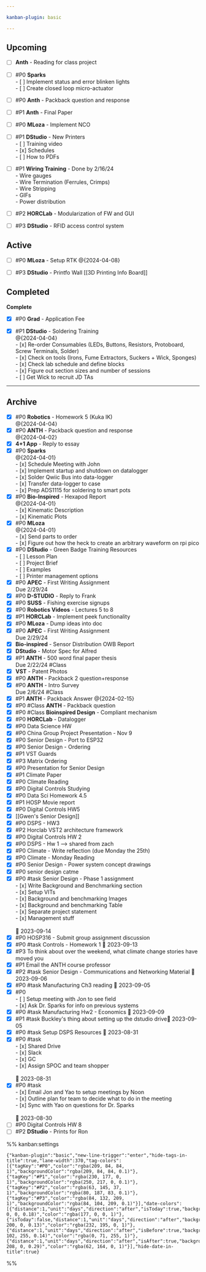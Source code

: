 ```yaml
---

kanban-plugin: basic

---
```


## Upcoming

- [ ] **Anth** - Reading for class project
- [ ] #P0 **Sparks**<br>- [ ] Implement status and error blinken lights<br>- [ ] Create closed loop micro-actuator
- [ ] #P0 **Anth** - Packback question and response
- [ ] #P1 **Anth** - Final Paper
- [ ] #P0 **MLoza** - Implement NCO
- [ ] #P1 **DStudio** - New Printers<br>- [ ] Training video<br>- [x] Schedules<br>- [ ] How to PDFs
- [ ] #P1 **Wiring Training** - Done by 2/16/24<br>- Wire gauges<br>- Wire Termination (Ferrules, Crimps)<br>- Wire Stripping<br>- GIFs<br>- Power distribution
- [ ] #P2 **HORCLab** - Modularization of FW and GUI
- [ ] #P3 **DStudio** - RFID access control system


## Active

- [ ] #P0 **MLoza** - Setup RTK @{2024-04-08}
- [ ] #P3 **DStudio** - Printfo Wall [[3D Printing Info Board]]


## Completed

**Complete**
- [x] #P0 **Grad** - Application Fee
- [x] #P1 **DStudio** - Soldering Training<br>@{2024-04-04}<br>- [x] Re-order Consumables (LEDs, Buttons, Resistors, Protoboard, Screw Terminals, Solder)<br>- [x] Check on tools (Irons, Fume Extractors, Suckers + Wick, Sponges)<br>- [x] Check lab schedule and define blocks<br>- [x] Figure out section sizes and number of sessions<br>- [ ] Get Wick to recruit JD TAs


***

## Archive

- [x] #P0 **Robotics** - Homework 5 (Kuka IK)<br>@{2024-04-04}
- [x] #P0 **ANTH** - Packback question and response<br>@{2024-04-02}
- [x] **4+1 App** - Reply to essay
- [x] #P0 **Sparks**<br>@{2024-04-01}<br>- [x] Schedule Meeting with John<br>- [x] Implement startup and shutdown on datalogger<br>- [x] Solder Qwiic Bus into data-logger<br>- [x] Transfer data-logger to case<br>- [x] Prep ADS1115 for soldering to smart pots
- [x] #P0 **Bio-Inspired** - Hexapod Report<br>@{2024-04-01}<br>- [x] Kinematic Description<br>- [x] Kinematic Plots
- [x] #P0 **MLoza**<br>@{2024-04-01}<br>- [x] Send parts to order<br>- [x] Figure out how the heck to create an arbitrary waveform on rpi pico
- [x] #P0 **DStudio** - Green Badge Training Resources<br>- [ ] Lesson Plan<br>- [ ] Project Brief<br>- [ ] Examples<br>- [ ] Printer management options
- [x] #P0 **APEC** - First Writing Assignment <br>Due 2/29/24
- [x] #P0 **D-STUDIO** - Reply to Frank
- [x] #P0 **SUSS** - Fishing exercise signups
- [x] #P0 **Robotics Videos** - Lectures 5 to 8
- [x] #P1 **HORCLab** - Implement peek functionality
- [x] #P0 **MLoza** - Dump ideas into doc
- [x] #P0 **APEC** - First Writing Assignment <br>Due 2/29/24
- [x] **Bio-inspired** - Sensor Distribution OWB Report
- [x] **DStudio** - Motor Spec for Alfred
- [x] #P1 **ANTH** - 500 word final paper thesis<br>Due 2/22/24 #Class
- [x] **VST** - Patent Photos
- [x] #P0 **ANTH** - Packback 2 question+response
- [x] #P0 **ANTH** - Intro Survey<br>Due 2/6/24 #Class
- [x] #P1 **ANTH** - Packback Answer @{2024-02-15}
- [x] #P0 #Class **ANTH** - Packback question
- [x] #P0 #Class **Bioinspired Design** - Compliant mechanism
- [x] #P0 **HORCLab** - Datalogger
- [x] #P0 Data Science HW
- [x] #P0 China Group Project Presentation - Nov 9
- [x] #P0 Senior Design - Port to ESP32
- [x] #P0 Senior Design - Ordering
- [x] #P1 VST Guards
- [x] #P3 Matrix Ordering
- [x] #P0 Presentation for Senior Design
- [x] #P1 Climate Paper
- [x] #P0 Climate Reading
- [x] #P0 Digital Controls Studying
- [x] #P0 Data Sci Homework 4.5
- [x] #P1 HOSP Movie report
- [x] #P0 Digital Controls HW5
- [x] [[Gwen's Senior Design]]
- [x] #P0 DSPS - HW3
- [x] #P2 Horclab VST2 architecture framework
- [x] #P0 Digital Controls HW 2
- [x] #P0 DSPS - Hw 1 --> shared from zach
- [x] #P0 Climate - Write reflection (due Monday the 25th)
- [x] #P0 Climate - Monday Reading
- [x] #P0 Senior Design - Power system concept drawings
- [x] #P0 senior design catme
- [x] #P0 #task Senior Design - Phase 1 assignment<br>- [x] Write Background and Benchmarking section<br>- [x] Setup VITs<br>- [x] Background and benchmarking Images<br>- [x] Background and benchmarking Table<br>- [x] Separate project statement<br>- [x] Management stuff<br><br>📅 2023-09-14
- [x] #P0 HOSP316 - Submit group assignment discussion
- [x] #P0 #task Controls - Homework 1 📅 2023-09-13
- [x] #P3 To think about over the weekend, what climate change stories have moved you
- [x] #P1 Email the ANTH course professor
- [x] #P2 #task Senior Design - Communications and Networking Material 📅 2023-09-06
- [x] #P0 #task Manufacturing Ch3 reading 📅 2023-09-05
- [x] #P0 <br>- [ ] Setup meeting with Jon to see field<br>- [x] Ask Dr. Sparks for info on previous systems
- [x] #P0 #task Manufacturing Hw2 - Economics 📅 2023-09-09
- [x] #P1 #task Buckley's thing about setting up the dstudio drive📅 2023-09-05
- [x] #P0 #task Setup DSPS Resources 📅 2023-08-31
- [x] #P0 #task <br>- [x] Shared Drive <br>- [x] Slack <br>- [x] GC<br>- [x] Assign SPOC and team shopper <br><br>📅 2023-08-31
- [x] #P0 #task <br>- [x] Email Jon and Yao to setup meetings by Noon<br>- [x] Outline plan for team to decide what to do in the meeting <br>- [x] Sync with Yao on questions for Dr. Sparks<br><br>📅 2023-08-30
- [ ] #P0 Digital Controls HW 8
- [ ] #P2 **DStudio** - Prints for Ron

%% kanban:settings
```
{"kanban-plugin":"basic","new-line-trigger":"enter","hide-tags-in-title":true,"lane-width":370,"tag-colors":[{"tagKey":"#P0","color":"rgba(209, 84, 84, 1)","backgroundColor":"rgba(209, 84, 84, 0.1)"},{"tagKey":"#P1","color":"rgba(230, 177, 0, 1)","backgroundColor":"rgba(250, 217, 0, 0.1)"},{"tagKey":"#P2","color":"rgba(63, 145, 37, 1)","backgroundColor":"rgba(80, 187, 83, 0.1)"},{"tagKey":"#P3","color":"rgba(84, 132, 209, 1)","backgroundColor":"rgba(84, 104, 209, 0.1)"}],"date-colors":[{"distance":1,"unit":"days","direction":"after","isToday":true,"backgroundColor":"rgba(255, 0, 0, 0.18)","color":"rgba(177, 0, 0, 1)"},{"isToday":false,"distance":1,"unit":"days","direction":"after","backgroundColor":"rgba(255, 200, 0, 0.13)","color":"rgba(232, 195, 0, 1)"},{"distance":1,"unit":"days","direction":"after","isBefore":true,"backgroundColor":"rgba(0, 102, 255, 0.14)","color":"rgba(0, 71, 255, 1)"},{"distance":1,"unit":"days","direction":"after","isAfter":true,"backgroundColor":"rgba(85, 208, 0, 0.29)","color":"rgba(62, 164, 0, 1)"}],"hide-date-in-title":true}
```
%%
